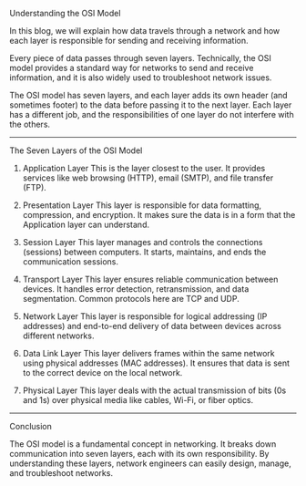 Understanding the OSI Model

In this blog, we will explain how data travels through a network and how each layer is responsible for sending and receiving information.

Every piece of data passes through seven layers. Technically, the OSI model provides a standard way for networks to send and receive information, and it is also widely used to troubleshoot network issues.

The OSI model has seven layers, and each layer adds its own header (and sometimes footer) to the data before passing it to the next layer. Each layer has a different job, and the responsibilities of one layer do not interfere with the others.


---

The Seven Layers of the OSI Model

1. Application Layer
This is the layer closest to the user. It provides services like web browsing (HTTP), email (SMTP), and file transfer (FTP).

2. Presentation Layer
This layer is responsible for data formatting, compression, and encryption. It makes sure the data is in a form that the Application layer can understand.

3. Session Layer
This layer manages and controls the connections (sessions) between computers. It starts, maintains, and ends the communication sessions.

4. Transport Layer
This layer ensures reliable communication between devices. It handles error detection, retransmission, and data segmentation. Common protocols here are TCP and UDP.

5. Network Layer
This layer is responsible for logical addressing (IP addresses) and end-to-end delivery of data between devices across different networks.

6. Data Link Layer
This layer delivers frames within the same network using physical addresses (MAC addresses). It ensures that data is sent to the correct device on the local network.

7. Physical Layer
This layer deals with the actual transmission of bits (0s and 1s) over physical media like cables, Wi-Fi, or fiber optics.


---

Conclusion

The OSI model is a fundamental concept in networking. It breaks down communication into seven layers, each with its own responsibility. By understanding these layers, network engineers can easily design, manage, and troubleshoot networks.
